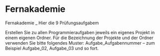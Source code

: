 # Fernakademie
Fernakademie _ Hier die 9 Prüfungsaufgabem


Erstellen Sie zu allen Programmieraufgaben jeweils ein eigenes Projekt in einem eigenen Ordner. Für die Bezeichnung der Projekte und der Ordner verwenden Sie bitte folgendes Muster: Aufgabe_Aufgabennummer – zum Beispiel Aufgabe_02, Aufgabe_03 und so fort.